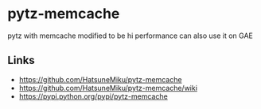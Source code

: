pytz-memcache
=============

pytz with memcache modified to be hi performance
can also use it on GAE

Links
-----

 - https://github.com/HatsuneMiku/pytz-memcache
 - https://github.com/HatsuneMiku/pytz-memcache/wiki
 - https://pypi.python.org/pypi/pytz-memcache


